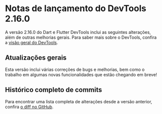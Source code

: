 # Notas de lançamento do DevTools 2.16.0

A versão 2.16.0 do Dart e Flutter DevTools inclui as seguintes alterações,
além de outras melhorias gerais. Para saber mais sobre o DevTools, confira a
[visão geral do DevTools](https://docs.flutter.dev/tools/devtools).

## Atualizações gerais

Esta versão inclui várias correções de bugs e melhorias, bem como o trabalho
em algumas novas funcionalidades que estão chegando em breve!

## Histórico completo de commits

Para encontrar uma lista completa de alterações desde a versão anterior,
confira
[o diff no GitHub](https://github.com/flutter/devtools/compare/v2.15.0...v2.16.0).
